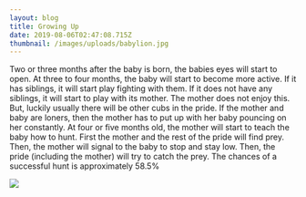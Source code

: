 ```yaml
---
layout: blog
title: Growing Up
date: 2019-08-06T02:47:08.715Z
thumbnail: /images/uploads/babylion.jpg
---
```

Two or three months after the baby is born, the babies eyes will start to open. At three to four months, the baby will start to become more active. If it has siblings, it will start play fighting with them. If it does not have any siblings, it will start to play with its mother. The mother does not enjoy this. But, luckily usually there will be other cubs in the pride. If the mother and baby are loners, then the mother has to put up with her baby pouncing on her constantly. At four or five months old, the mother will start to teach the baby how to hunt. First the mother and the rest of the pride will find prey. Then, the mother will signal to the baby to stop and stay low. Then, the pride (including the mother) will try to catch the prey. The chances of a successful hunt is approximately 58.5%

![](/images/uploads/babylion.jpg)

